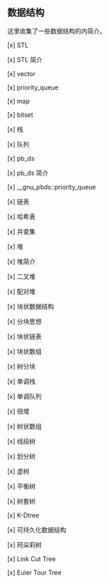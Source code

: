 ## 数据结构

这里收集了一些数据结构的内简介。

[x] STL

  [x] STL 简介
  
  [x] vector
  
  [x] priority_queue
  
  [x] map
  
  [x] bitset
  
  [x] 栈
  
  [x] 队列
  
[x] pb_ds

  [x] pb_ds 简介
  
  [x] __gnu_pbds::priority_queue
  
[x] 链表

[x] 哈希表

[x] 并查集

[x] 堆

  [x] 堆简介
  
  [x] 二叉堆
  
  [x] 配对堆
  
[x] 块状数据结构

  [x] 分块思想
  
  [x] 块状链表
  
  [x] 块状数组
  
  [x] 树分块

[x] 单调栈

[x] 单调队列

[x] 倍增

[x] 树状数组

[x] 线段树

[x] 划分树

[x] 虚树

[x] 平衡树

[x] 树套树

[x] K-Dtree

[x] 可持久化数据结构

[x] 珂朵莉树

[x] Link Cut Tree

[x] Euler Tour Tree

